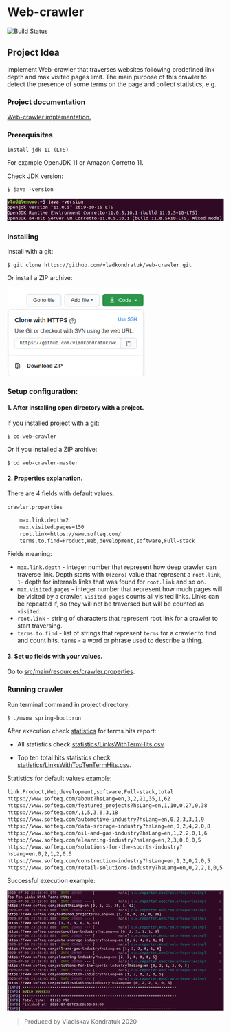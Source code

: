# Web-crawler

[![Build Status](https://travis-ci.org/vladkondratuk/web-crawler.svg?branch=master)](https://travis-ci.org/vladkondratuk/web-crawler)

## Project Idea

Implement Web-crawler that traverses websites following predefined link depth and max 
visited pages limit. The main purpose of this crawler to detect the presence of some terms on
the page and collect statistics, e.g.

### Project documentation
    
   [Web-crawler implementation.](documentation/web-crawler_implementation.md)

### Prerequisites
   
    install jdk 11 (LTS)
  
  For example OpenJDK 11 or Amazon Corretto 11.
  
  Check JDK version:
    
    $ java -version
    
![java version example](documentation/images/java_version.png)
  
### Installing

  Install with a git:
  
    $ git clone https://github.com/vladkondratuk/web-crawler.git
    
  Or install a ZIP archive:
    
![Download ZIP](documentation/images/download_zip.png)

### Setup configuration:
    
#### 1. After installing open directory with a project.
  
  If you installed project with a git: 
  
    $ cd web-crawler
  
  Or if you installed a ZIP archive:
    
    $ cd web-crawler-master 
  
#### 2. Properties explanation.
  
 There are 4 fields with default values.
  
 `crawler.properties`
 
```properties
    max.link.depth=2
    max.visited.pages=150
    root.link=https://www.softeq.com/
    terms.to.find=Product,Web,development,software,Full-stack
```

 Fields meaning:
  
 - `max.link.depth` - integer number that represent how deep crawler can traverse link. 
 Depth starts with `0(zero)` value that represent a `root.link`, `1`- depth for internals links 
 that was found for `root.link` and so on.
 - `max.visited.pages` - integer number that represent how much pages will be visited by a crawler. 
 `Visited pages` counts all visited links. Links can be repeated if, so they will not be 
 traversed but will be counted as `visited`. 
 - `root.link` - string of characters that represent root link for a crawler to start traversing.
 - `terms.to.find` - list of strings that represent `terms` for a crawler to find and count hits.
 `terms` - a word or phrase used to describe a thing.
      
#### 3. Set up fields with your values. 
 
 Go to [src/main/resources/crawler.properties](src/main/resources/crawler.properties).
 
### Running crawler

  Run terminal command in project directory:
  
    $ ./mvnw spring-boot:run
  
  After execution check [statistics](statistics) for terms hits report:
  
   - All statistics check [statistics/LinksWithTermHits.csv](statistics/LinksWithTermHits.csv).
   
   - Top ten total hits statistics check [statistics/LinksWithTopTenTermHits.csv](statistics/LinksWithTopTenTermHits.csv).
    
   Statistics for default values example:   
      
   ```csv
  link,Product,Web,development,software,Full-stack,total
  https://www.softeq.com/about?hsLang=en,3,2,21,35,1,62
  https://www.softeq.com/featured_projects?hsLang=en,1,10,0,27,0,38
  https://www.softeq.com/,1,5,3,6,3,18
  https://www.softeq.com/automotive-industry?hsLang=en,0,2,3,3,1,9
  https://www.softeq.com/data-srorage-industry?hsLang=en,0,2,4,2,0,8
  https://www.softeq.com/oil-and-gas-industry?hsLang=en,1,2,2,0,1,6
  https://www.softeq.com/elearning-industry?hsLang=en,2,3,0,0,0,5
  https://www.softeq.com/solutions-for-the-sports-industry?hsLang=en,0,2,1,2,0,5
  https://www.softeq.com/construction-industry?hsLang=en,1,2,0,2,0,5
  https://www.softeq.com/retail-solutions-industry?hsLang=en,0,2,2,1,0,5
  ```
  
  Successful execution example:
  
  ![Successful execution](documentation/images/success_execution.png)   

>Produced by Vladiskav Kondratuk 2020